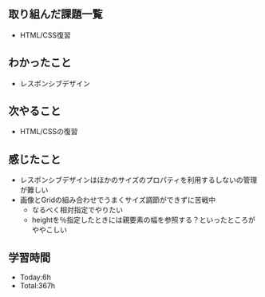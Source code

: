 ## 取り組んだ課題一覧
- HTML/CSS復習
## わかったこと
- レスポンシブデザイン
## 次やること
- HTML/CSSの復習
## 感じたこと
- レスポンシブデザインはほかのサイズのプロパティを利用するしないの管理が難しい
- 画像とGridの組み合わせでうまくサイズ調節ができずに苦戦中
  - なるべく相対指定でやりたい
  - heightを％指定したときには親要素の幅を参照する？といったところがややこしい
## 学習時間
- Today:6h
- Total:367h
